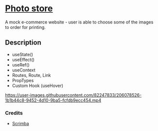 # [Photo store](https://frontendella.github.io/Photo-e-commerce-website/)
A mock e-commerce website - user is able to choose some of the images to order for printing.


## Description

<p align="right">

* useState()
* useEffect()
* useRef()
* useContext
* Routes, Route, Link
* PropTypes
* Custom Hook (useHover)

</p>


https://user-images.githubusercontent.com/82247833/206078526-1b1b44c8-9452-4d10-9ba5-fcfdb9ecc454.mp4

   
### Credits

- [Scrimba](https://scrimba.com/allcourses)




